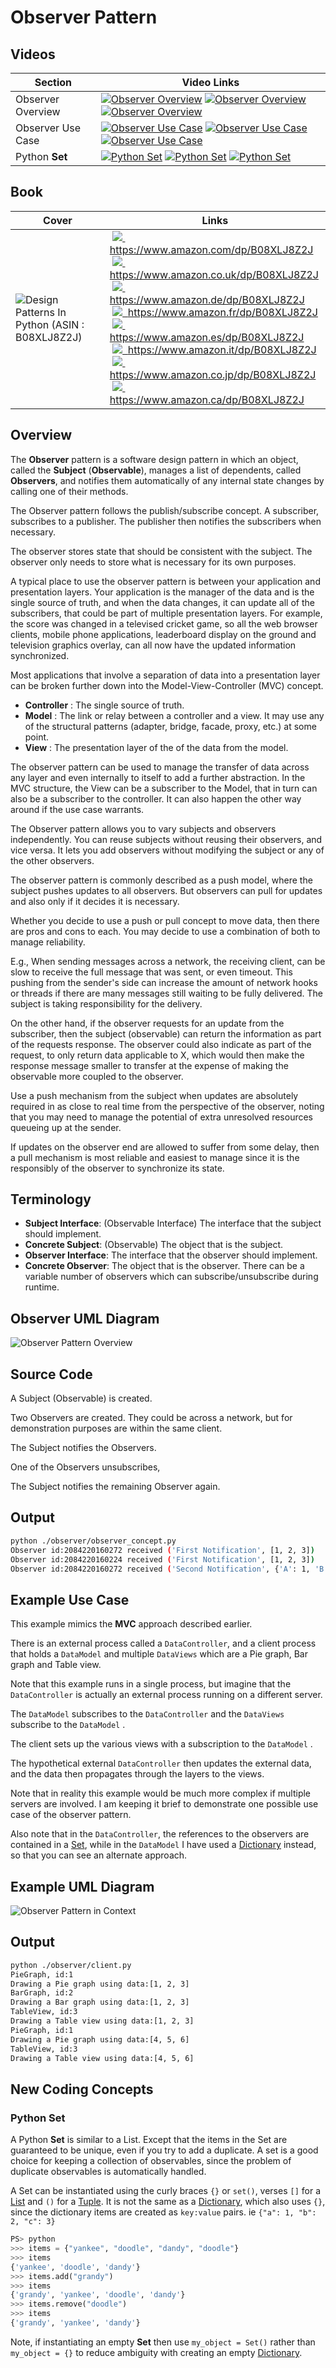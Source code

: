 # Observer Pattern

## Videos

Section | Video Links
-|-
Observer Overview |  <a id="udemyVideoLink" href="https://www.udemy.com/course/design-patterns-in-python/learn/lecture/16397486/?referralCode=7493DBBBF97FF2B0D24D" target="_blank" title="Observer Overview"><img src="/img/udemy_btn_sm.gif" alt="Observer Overview"/></a>&nbsp;<a id="ytVideoLink" href="https://youtu.be/w4d3KUhJbek" target="_blank" title="Observer Overview"><img src="/img/yt_btn_sm.gif" alt="Observer Overview"/></a>&nbsp;<a id="skillShareVideoLink" href="https://skl.sh/34SM2Xg" target="_blank" title="Observer Overview"><img src="/img/skillshare_btn_sm.gif" alt="Observer Overview"/></a>
Observer Use Case | <a id="udemyVideoLink" href="https://www.udemy.com/course/design-patterns-in-python/learn/lecture/25582772/?referralCode=7493DBBBF97FF2B0D24D" target="_blank" title="Observer Use Case"><img src="/img/udemy_btn_sm.gif" alt="Observer Use Case"/></a>&nbsp;<a id="ytVideoLink" href="https://youtu.be/vCA5ZtP-bII" target="_blank" title="Observer Use Case"><img src="/img/yt_btn_sm.gif" alt="Observer Use Case"/></a>&nbsp;<a id="skillShareVideoLink" href="https://skl.sh/34SM2Xg" target="_blank" title="Observer Use Case"><img src="/img/skillshare_btn_sm.gif" alt="Observer Use Case"/></a>
Python **Set** | <a id="udemyVideoLink" href="https://www.udemy.com/course/design-patterns-in-python/learn/lecture/25582780/?referralCode=7493DBBBF97FF2B0D24D" target="_blank" title="Python Set"><img src="/img/udemy_btn_sm.gif" alt="Python Set"/></a>&nbsp;<a id="ytVideoLink" href="https://youtu.be/RnF-yEFsZdc" target="_blank" title="Python Set"><img src="/img/yt_btn_sm.gif" alt="Python Set"/></a>&nbsp;<a id="skillShareVideoLink" href="https://skl.sh/34SM2Xg" target="_blank" title="Python Set"><img src="/img/skillshare_btn_sm.gif" alt="Python Set"/></a>

## Book 

Cover | Links
-|-
![Design Patterns In Python (ASIN : B08XLJ8Z2J)](/img/design_patterns_in_python_book_125x178.jpg) | &nbsp;<a href="https://www.amazon.com/dp/B08XLJ8Z2J"><img src="/img/flag_us.gif">&nbsp; https://www.amazon.com/dp/B08XLJ8Z2J</a><br/>&nbsp;<a href="https://www.amazon.co.uk/dp/B08XLJ8Z2J"><img src="/img/flag_uk.gif">&nbsp; https://www.amazon.co.uk/dp/B08XLJ8Z2J</a><br/>&nbsp;<a href="https://www.amazon.de/dp/B08XLJ8Z2J"><img src="/img/flag_de.gif">&nbsp; https://www.amazon.de/dp/B08XLJ8Z2J</a><br/>&nbsp;<a href="https://www.amazon.fr/dp/B08XLJ8Z2J"><img src="/img/flag_fr.gif">&nbsp; https://www.amazon.fr/dp/B08XLJ8Z2J</a><br/>&nbsp;<a href="https://www.amazon.es/dp/B08XLJ8Z2J"><img src="/img/flag_es.gif">&nbsp; https://www.amazon.es/dp/B08XLJ8Z2J</a><br/>&nbsp;<a href="https://www.amazon.it/dp/B08XLJ8Z2J"><img src="/img/flag_it.gif">&nbsp; https://www.amazon.it/dp/B08XLJ8Z2J</a><br/>&nbsp;<a href="https://www.amazon.co.jp/dp/B08XLJ8Z2J"><img src="/img/flag_jp.gif">&nbsp; https://www.amazon.co.jp/dp/B08XLJ8Z2J</a><br/>&nbsp;<a href="https://www.amazon.ca/dp/B08XLJ8Z2J"><img src="/img/flag_ca.gif">&nbsp; https://www.amazon.ca/dp/B08XLJ8Z2J</a>

## Overview

The **Observer** pattern is a software design pattern in which an object, called the **Subject** (**Observable**), manages a list of dependents, called **Observers**, and notifies them automatically of any internal state changes by calling one of their methods. 

The Observer pattern follows the publish/subscribe concept. A subscriber, subscribes to a publisher. The publisher then notifies the subscribers when necessary.

The observer stores state that should be consistent with the subject. The observer only needs to store what is necessary for its own purposes.

A typical place to use the observer pattern is between your application and presentation layers. Your application is the manager of the data and is the single source of truth, and when the data changes, it can update all of the subscribers, that could be part of multiple presentation layers. For example, the score was changed in a televised cricket game, so all the web browser clients, mobile phone applications, leaderboard display on the ground and television graphics overlay, can all now have the updated information synchronized.

Most applications that involve a separation of data into a presentation layer can be broken further down into the Model-View-Controller (MVC) concept.

* **Controller** : The single source of truth.
* **Model** : The link or relay between a controller and a view. It may use any of the structural patterns (adapter, bridge, facade, proxy, etc.) at some point.
* **View** : The presentation layer of the of the data from the model.

The observer pattern can be used to manage the transfer of data across any layer and even internally to itself to add a further abstraction. In the MVC structure, the View can be a subscriber to the Model, that in turn can also be a subscriber to the controller. It can also happen the other way around if the use case warrants. 

The Observer pattern allows you to vary subjects and observers independently. You can reuse subjects without reusing their observers, and vice versa. It lets you add observers without modifying the subject or any of the other observers. 

The observer pattern is commonly described as a push model, where the subject pushes updates to all observers. But observers can pull for updates and also only if it decides it is necessary.

Whether you decide to use a push or pull concept to move data, then there are pros and cons to each. You may decide to use a combination of both to manage reliability.

E.g., When sending messages across a network, the receiving client, can be slow to receive the full message that was sent, or even timeout. This pushing from the sender's side can increase the amount of network hooks or threads if there are many messages still waiting to be fully delivered. The subject is taking responsibility for the delivery.

On the other hand, if the observer requests for an update from the subscriber, then the subject (observable) can return the information as part of the requests response. The observer could also indicate as part of the request, to only return data applicable to X, which would then make the response message smaller to transfer at the expense of making the observable more coupled to the observer.

Use a push mechanism from the subject when updates are absolutely required in as close to real time from the perspective of the observer, noting that you may need to manage the potential of extra unresolved resources queueing up at the sender. 

If updates on the observer end are allowed to suffer from some delay, then a pull mechanism is most reliable and easiest to manage since it is the responsibly of the observer to synchronize its state. 

## Terminology

* **Subject Interface**: (Observable Interface) The interface that the subject should implement.
* **Concrete Subject**: (Observable) The object that is the subject.
* **Observer Interface**: The interface that the observer should implement.
* **Concrete Observer**:  The object that is the observer. There can be a variable number of observers which can subscribe/unsubscribe during runtime.

## Observer UML Diagram

![Observer Pattern Overview](/img/observer_concept.svg)

## Source Code

A Subject (Observable) is created.

Two Observers are created. They could be across a network, but for demonstration purposes are within the same client.

The Subject notifies the Observers.

One of the Observers unsubscribes, 

The Subject notifies the remaining Observer again.

## Output

``` bash
python ./observer/observer_concept.py
Observer id:2084220160272 received ('First Notification', [1, 2, 3])
Observer id:2084220160224 received ('First Notification', [1, 2, 3])
Observer id:2084220160272 received ('Second Notification', {'A': 1, 'B': 2, 'C': 3})
```

## Example Use Case

This example mimics the **MVC** approach described earlier.

There is an external process called a `DataController`, and a client process that holds a `DataModel` and multiple `DataViews` which are a Pie graph, Bar graph and Table view. 

Note that this example runs in a single process, but imagine that the `DataController` is actually an external process running on a different server.

The `DataModel` subscribes to the `DataController` and the `DataViews` subscribe to the `DataModel` .

The client sets up the various views with a subscription to the `DataModel` . 

The hypothetical external `DataController` then updates the external data, and the data then propagates through the layers to the views.

Note that in reality this example would be much more complex if multiple servers are involved. I am keeping it brief to demonstrate one possible use case of the observer pattern.

Also note that in the `DataController`, the references to the observers are contained in a [Set](#python-set), while in the `DataModel` I have used a [Dictionary](/singleton#python-dictionary) instead, so that you can see an alternate approach.

## Example UML Diagram

![Observer Pattern in Context](/img/observer_example.svg)

## Output

``` bash
python ./observer/client.py
PieGraph, id:1
Drawing a Pie graph using data:[1, 2, 3]
BarGraph, id:2
Drawing a Bar graph using data:[1, 2, 3]
TableView, id:3
Drawing a Table view using data:[1, 2, 3]
PieGraph, id:1
Drawing a Pie graph using data:[4, 5, 6]
TableView, id:3
Drawing a Table view using data:[4, 5, 6]
```

## New Coding Concepts

### Python Set

A Python **Set** is similar to a List. Except that the items in the Set are guaranteed to be unique, even if you try to add a duplicate. A set is a good choice for keeping a collection of observables, since the problem of duplicate observables is automatically handled.

A Set can be instantiated using the curly braces `{}` or `set()`, verses `[]` for a [List](/builder#python-list) and `()` for a [Tuple](/bridge#python-tuple). It is not the same as a [Dictionary](/singleton#python-dictionary), which also uses `{}`, since the dictionary items are created as `key:value` pairs. ie `{"a": 1, "b": 2, "c": 3}`

``` python
PS> python
>>> items = {"yankee", "doodle", "dandy", "doodle"}
>>> items
{'yankee', 'doodle', 'dandy'}
>>> items.add("grandy")
>>> items
{'grandy', 'yankee', 'doodle', 'dandy'}
>>> items.remove("doodle")
>>> items
{'grandy', 'yankee', 'dandy'}
```

Note, if instantiating an empty **Set** then use `my_object = Set()` rather than `my_object = {}` to reduce ambiguity with creating an empty [Dictionary](/singleton#python-dictionary).
